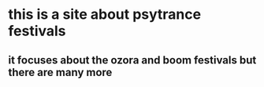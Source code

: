 # this is a site about psytrance festivals
## it focuses about the ozora and boom festivals but there are many more